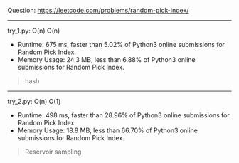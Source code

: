 Question: https://leetcode.com/problems/random-pick-index/

---

try_1.py: O(n) O(n)

* Runtime: 675 ms, faster than 5.02% of Python3 online submissions for Random Pick Index.
* Memory Usage: 24.3 MB, less than 6.88% of Python3 online submissions for Random Pick Index.

> hash

---

try_2.py: O(n) O(1)

* Runtime: 498 ms, faster than 28.96% of Python3 online submissions for Random Pick Index.
* Memory Usage: 18.8 MB, less than 66.70% of Python3 online submissions for Random Pick Index.

> Reservoir sampling